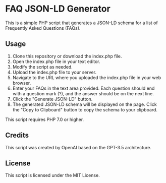 <h1>FAQ JSON-LD Generator</h1>
    <p>This is a simple PHP script that generates a JSON-LD schema for a list of Frequently Asked Questions (FAQs).</p>
    <h2>Usage</h2>
    <ol>
      <li>Clone this repository or download the index.php file.</li>
      <li>Open the index.php file in your text editor.</li>
      <li>Modify the script as needed.</li>
      <li>Upload the index.php file to your server.</li>
      <li>Navigate to the URL where you uploaded the index.php file in your web browser.</li>
      <li>Enter your FAQs in the text area provided. Each question should end with a question mark (?), and the answer should be on the next line.</li>
      <li>Click the "Generate JSON-LD" button.</li>
      <li>The generated JSON-LD schema will be displayed on the page. Click the "Copy to Clipboard" button to copy the schema to your clipboard.</li>
    </ol>
    <p>This script requires PHP 7.0 or higher.</p>
    <h2>Credits</h2>
    <p>This script was created by OpenAI based on the GPT-3.5 architecture.</p>
    <h2>License</h2>
<p>This script is licensed under the MIT License.</p>
